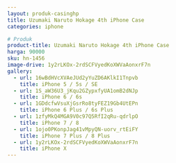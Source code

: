 ```yaml
---
layout: produk-casinghp
title: Uzumaki Naruto Hokage 4th iPhone Case
categories: iphone

# Produk
product-title: Uzumaki Naruto Hokage 4th iPhone Case
harga: 90000
sku: hn-1456
image-drive: 1y2rLKOx-2rdSCFVyedKoXWVaAonxrF7n
gallery:
  - url: 16wBdHVcXVAeJUd2yYuZD6AKlkI1Tnpvb
    title: iPhone 5 / 5s / SE
  - url: 1S_aW36U3_jKqu2GZypxfyUA1omB2dNJp
    title: iPhone 6 / 6s
  - url: 1GDdcfwVsuXjGsrRo8tyFEZ19Gb4UtEPn
    title: iPhone 6 Plus / 6s Plus
  - url: 1zfyMkQ4MGA9V0c97Q5RfI2qRu-qdrlpO
    title: iPhone 7 / 8
  - url: 1ojo0PKonpJag41vMpyQN-uorv_rtEiFY
    title: iPhone 7 Plus / 8 Plus
  - url: 1y2rLKOx-2rdSCFVyedKoXWVaAonxrF7n
    title: iPhone X
---
```

